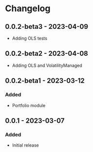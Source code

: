 # Changelog

## 0.0.2-beta3 - 2023-04-09

* Adding OLS tests

## 0.0.2-beta2 - 2023-04-08

* Adding OLS and VolatilityManaged

## 0.0.2-beta1 - 2023-03-12

### Added

* Portfolio module

## 0.0.1 - 2023-03-07

### Added

* Initial release